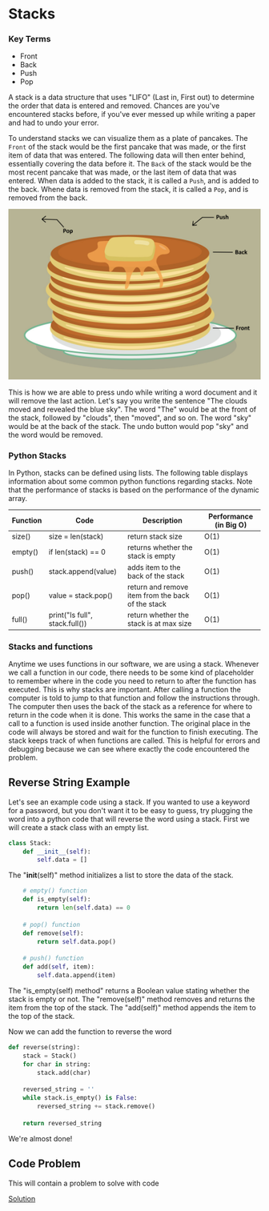 # Stacks

### Key Terms

- Front
- Back
- Push
- Pop

A stack is a data structure that uses "LIFO" (Last in, First out) to determine the order that data is entered and removed.
Chances are you've encountered stacks before, if you've ever messed up while writing a paper and had to undo your error. 

To understand stacks we can visualize them as a plate of pancakes. 
The `Front` of the stack would be the first pancake that was made, or the first item of data that was entered. 
The following data will then enter behind, essentially covering the data before it. 
The `Back` of the stack would be the most recent pancake that was made, or the last item of data that was entered.
When data is added to the stack, it is called a `Push`, and is added to the back.
Whene data is removed from the stack, it is called a `Pop`, and is removed from the back.

![pancake_design](pancake-stack.png)


This is how we are able to press undo while writing a word document and it will remove the last action.
Let's say you write the sentence "The clouds moved and revealed the blue sky". The word "The" would be at the front of the stack, followed by "clouds", then "moved",
and so on. The word "sky" would be at the back of the stack. The undo button would pop "sky" and the word would be removed.

### Python Stacks

In Python, stacks can be defined using lists. The following table displays information about some common python functions regarding stacks.
Note that the performance of stacks is based on the performance of the dynamic array.

| Function          | Code              | Description          | Performance (in Big O)          |
| ----------------- | ----------------- | -------------------- | --------------------- |
| size() | size = len(stack) | return stack size | O(1)  |
| empty() | if len(stack) == 0 | returns whether the stack is empty | O(1)  |
| push() | stack.append(value) | adds item to the back of the stack | O(1)  |
| pop() | value = stack.pop() | return and remove item from the back of the stack | O(1)  |
| full() | print("Is full", stack.full()) | return whether the stack is at max size | O(1)  |





### Stacks and functions

Anytime we uses functions in our software, we are using a stack. Whenever we call a function in our code, there needs to be some 
kind of placeholder to remember where in the code you need to return to after the function has executed. This is why stacks are important.
After calling a function the computer is told to jump to that function and follow the instructions through. The computer then uses the back
of the stack as a reference for where to return in the code when it is done.
This works the same in the case that a call to a function is used inside another function. The original place in the code will always be
stored and wait for the function to finish executing.
The stack keeps track of when functions are called. This is helpful for errors and debugging because we can see where exactly the code encountered the problem.



## Reverse String Example

Let's see an example code using a stack. If you wanted to use a keyword for a password, but you don't want it to be easy to guess, try plugging the word into
a python code that will reverse the word using a stack. First we will create a stack class with an empty list.

```python
class Stack:
    def __init__(self):
        self.data = []        
```

The "__init__(self)" method initializes a list to store the data of the stack.

```python
    # empty() function
    def is_empty(self):
        return len(self.data) == 0

    # pop() function
    def remove(self):
        return self.data.pop()

    # push() function
    def add(self, item):
        self.data.append(item)

```

The "is_empty(self) method" returns a Boolean value stating whether the stack is empty or not.
The "remove(self)" method removes and returns the item from the top of the stack.
The "add(self)" method appends the item to the top of the stack.

Now we can add the function to reverse the word

```python
def reverse(string):
    stack = Stack()
    for char in string:
        stack.add(char)

    reversed_string = ''
    while stack.is_empty() is False:
        reversed_string += stack.remove()

    return reversed_string
```

We're almost done! 

## Code Problem

This will contain a problem to solve with code

[Solution](stack-solution.py)

